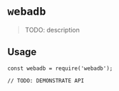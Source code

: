 # `webadb`

> TODO: description

## Usage

```
const webadb = require('webadb');

// TODO: DEMONSTRATE API
```

